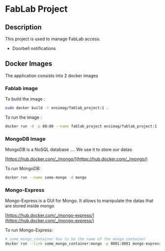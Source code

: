 # FabLab Project

## Description

This project is used to manage FabLab access.
- Doorbell notifications

## Docker Images

The application consists into 2 docker images

### Fablab image

To build the image :

```bash
sudo docker build -t ensimag/fablab_project:1 .
```

To run the image :

```bash
docker run -d -p 80:80 --name fablab_project ensimag/fablab_project:1
```

### MongoDB Image

MongoDB is a NoSQL database ....
We use it to store our datas

[https://hub.docker.com/_/mongo/](https://hub.docker.com/_/mongo/)

To run MongoDB:

```bash
docker run --name some-mongo -d mongo
```

### Mongo-Express
Mongo-Express is a GUI for Mongo. It allows to manipulate the datas that are stored inside mongo

[https://hub.docker.com/_/mongo-express/](https://hub.docker.com/_/mongo-express/)

To run Mongo-Express:

```bash
# some_mongo_container has to be the name of the mongo container
docker run --link some_mongo_container:mongo -p 8081:8081 mongo-express
```

